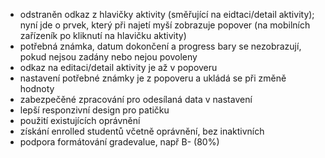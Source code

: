 - odstraněn odkaz z hlavičky aktivity (směřující na eidtaci/detail aktivity); nyní jde o prvek, který při najetí myší zobrazuje popover (na mobilních zařízeník po kliknutí na hlavičku aktivity)
- potřebná známka, datum dokončení a progress bary se nezobrazují, pokud nejsou zadány nebo nejou povoleny
- odkaz na editaci/detail aktivity je až v popoveru
- nastavení potřebné známky je z popoveru a ukládá se při změně hodnoty
- zabezpečěné zpracování pro odesílaná data v nastavení
- lepší responzivní design pro patičku
- použití existujících oprávnění
- získání enrolled studentů včetně oprávnění, bez inaktivních
- podpora formátování gradevalue, např B- (80%)